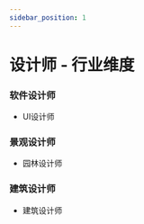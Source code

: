 ```yaml
---
sidebar_position: 1
---
```


# 设计师 - 行业维度

<!-- Let's discover **Docusaurus in less than 5 minutes**. -->
### 软件设计师

- UI设计师

### 景观设计师

- 园林设计师

### 建筑设计师

- 建筑设计师